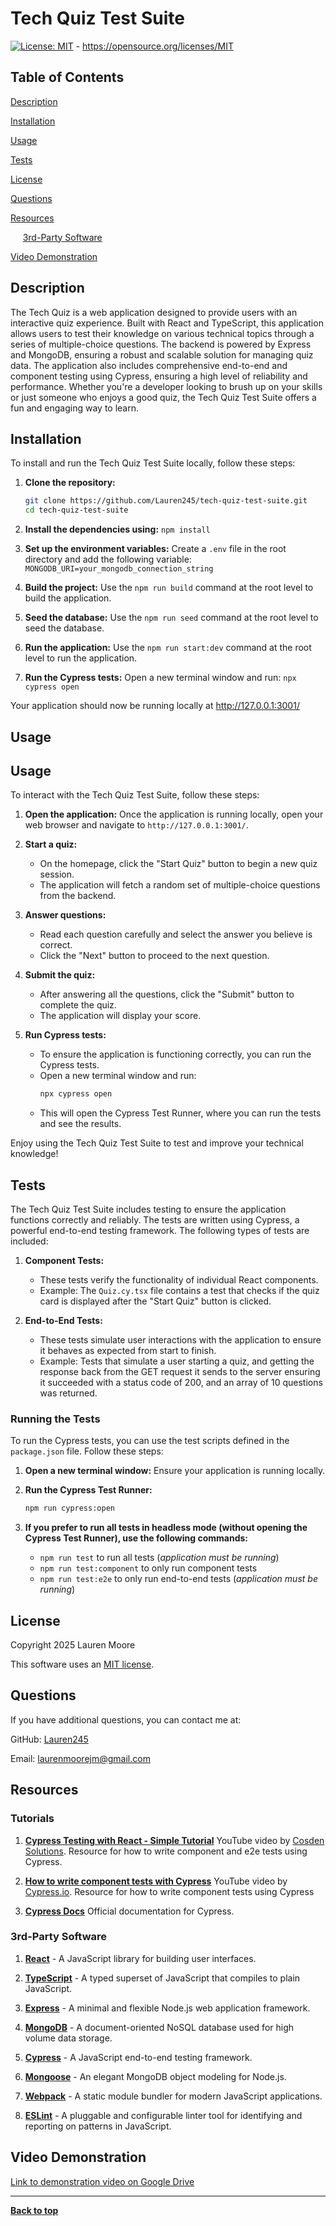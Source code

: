 # Tech Quiz Test Suite

[![License: MIT](https://img.shields.io/badge/License-MIT-yellow.svg)](https://opensource.org/licenses/MIT) - https://opensource.org/licenses/MIT

## Table of Contents 
[Description](#description)

[Installation](#installation)

[Usage](#usage)

[Tests](#tests)

[License](#license)

[Questions](#questions)

[Resources](#resources)

&nbsp;&nbsp;&nbsp;&nbsp;&nbsp;[3rd-Party Software](#3rd-party-software)

[Video Demonstration](#video-demonstration)

## Description
The Tech Quiz is a web application designed to provide users with an interactive quiz experience. Built with React and TypeScript, this application allows users to test their knowledge on various technical topics through a series of multiple-choice questions. The backend is powered by Express and MongoDB, ensuring a robust and scalable solution for managing quiz data. The application also includes comprehensive end-to-end and component testing using Cypress, ensuring a high level of reliability and performance. Whether you're a developer looking to brush up on your skills or just someone who enjoys a good quiz, the Tech Quiz Test Suite offers a fun and engaging way to learn.

## Installation
To install and run the Tech Quiz Test Suite locally, follow these steps:

1. **Clone the repository:**
   ```bash
   git clone https://github.com/Lauren245/tech-quiz-test-suite.git
   cd tech-quiz-test-suite

2. **Install the dependencies using:**
    ```npm install```

3. **Set up the environment variables:**  Create a ```.env``` file in the root directory and add the following variable:
    ```MONGODB_URI=your_mongodb_connection_string```

4. **Build the project:** Use the ```npm run build``` command at the root level to build the application.

5. **Seed the database:** Use the ```npm run seed``` command at the root level to seed the database.

6. **Run the application:** Use the ```npm run start:dev``` command at the root level to run the application.

7. **Run the Cypress tests:** Open a new terminal window and run: ```npx cypress open```

Your application should now be running locally at http://127.0.0.1:3001/

## Usage
## Usage

To interact with the Tech Quiz Test Suite, follow these steps:

1. **Open the application:**
   Once the application is running locally, open your web browser and navigate to `http://127.0.0.1:3001/`.

2. **Start a quiz:**
   - On the homepage, click the "Start Quiz" button to begin a new quiz session.
   - The application will fetch a random set of multiple-choice questions from the backend.

3. **Answer questions:**
   - Read each question carefully and select the answer you believe is correct.
   - Click the "Next" button to proceed to the next question.

4. **Submit the quiz:**
   - After answering all the questions, click the "Submit" button to complete the quiz.
   - The application will display your score.

5. **Run Cypress tests:**
   - To ensure the application is functioning correctly, you can run the Cypress tests.
   - Open a new terminal window and run:
     ```bash
     npx cypress open
     ```
   - This will open the Cypress Test Runner, where you can run the tests and see the results.

Enjoy using the Tech Quiz Test Suite to test and improve your technical knowledge!

## Tests
The Tech Quiz Test Suite includes testing to ensure the application functions correctly and reliably. The tests are written using Cypress, a powerful end-to-end testing framework. The following types of tests are included:

1. **Component Tests:**
   - These tests verify the functionality of individual React components.
   - Example: The `Quiz.cy.tsx` file contains a test that checks if the quiz card is displayed after the "Start Quiz" button is clicked.

2. **End-to-End Tests:**
   - These tests simulate user interactions with the application to ensure it behaves as expected from start to finish.
   - Example: Tests that simulate a user starting a quiz, and getting the response back from the GET request it sends to the server ensuring it succeeded with a status code of 200, and an array of 10 questions was returned.

### Running the Tests

To run the Cypress tests, you can use the test scripts defined in the `package.json` file. Follow these steps:

1. **Open a new terminal window:**
   Ensure your application is running locally.

2. **Run the Cypress Test Runner:**
   ```bash
   npm run cypress:open

3. **If you prefer to run all tests in headless mode (without opening the Cypress Test Runner), use the following commands:**
    - ```npm run test``` to run all tests (*application must be running*)
    - ```npm run test:component``` to only run component tests
    - ```npm run test:e2e``` to only run end-to-end tests (*application must be running*)

## License
Copyright 2025 Lauren Moore

This software uses an [MIT license](https://opensource.org/license/MIT).

## Questions
If you have additional questions, you can contact me at: 

GitHub: [Lauren245](https://github.com/Lauren245)

Email: laurenmoorejm@gmail.com

## Resources

### Tutorials
1. **[Cypress Testing with React - Simple Tutorial](https://www.youtube.com/watch?v=6BkcHAEWeTU&t=223s)** YouTube video by [Cosden Solutions](https://www.youtube.com/@cosdensolutions). Resource for how to write component and e2e tests using Cypress.

2. **[How to write component tests with Cypress](https://www.youtube.com/watch?v=vJ0rDP4CG-w)** YouTube video by [Cypress.io](https://www.youtube.com/@Cypressio). Resource for how to write component tests using Cypress

3. **[Cypress Docs](https://docs.cypress.io/app/get-started/why-cypress)** Official documentation for Cypress.

### 3rd-Party Software
1. **[React](https://reactjs.org/)** - A JavaScript library for building user interfaces.

2. **[TypeScript](https://www.typescriptlang.org/)** - A typed superset of JavaScript that compiles to plain JavaScript.

3. **[Express](https://expressjs.com/)** - A minimal and flexible Node.js web application framework.
   
4. **[MongoDB](https://www.mongodb.com/)** - A document-oriented NoSQL database used for high volume data storage.

5. **[Cypress](https://www.cypress.io/)** - A JavaScript end-to-end testing framework.
   
6. **[Mongoose](https://mongoosejs.com/)** - An elegant MongoDB object modeling for Node.js.
   
7. **[Webpack](https://webpack.js.org/)** - A static module bundler for modern JavaScript applications.

8. **[ESLint](https://eslint.org/)** - A pluggable and configurable linter tool for identifying and reporting on patterns in JavaScript.
    
## Video Demonstration
[Link to demonstration video on Google Drive](https://drive.google.com/file/d/1iEeriVHph9kp3sdnY0_65ZaT9RnHAd68/view?usp=sharing)

---

**[Back to top](#tech-quiz-test-suite)**